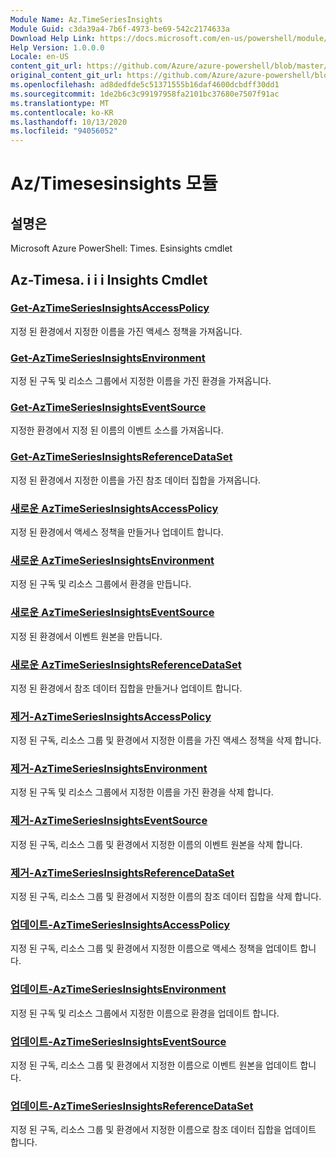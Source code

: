 ```yaml
---
Module Name: Az.TimeSeriesInsights
Module Guid: c3da39a4-7b6f-4973-be69-542c2174633a
Download Help Link: https://docs.microsoft.com/en-us/powershell/module/az.timeseriesinsights
Help Version: 1.0.0.0
Locale: en-US
content_git_url: https://github.com/Azure/azure-powershell/blob/master/src/TimeSeriesInsights/help/Az.TimeSeriesInsights.md
original_content_git_url: https://github.com/Azure/azure-powershell/blob/master/src/TimeSeriesInsights/help/Az.TimeSeriesInsights.md
ms.openlocfilehash: ad8dedfde5c51371555b16daf4600dcbdff30dd1
ms.sourcegitcommit: 1de2b6c3c99197958fa2101bc37680e7507f91ac
ms.translationtype: MT
ms.contentlocale: ko-KR
ms.lasthandoff: 10/13/2020
ms.locfileid: "94056052"
---
```

# Az/Timesesinsights 모듈
## 설명은
Microsoft Azure PowerShell: Times. Esinsights cmdlet

## Az-Timesa. i i i Insights Cmdlet
### [Get-AzTimeSeriesInsightsAccessPolicy](Get-AzTimeSeriesInsightsAccessPolicy.md)
지정 된 환경에서 지정한 이름을 가진 액세스 정책을 가져옵니다.

### [Get-AzTimeSeriesInsightsEnvironment](Get-AzTimeSeriesInsightsEnvironment.md)
지정 된 구독 및 리소스 그룹에서 지정한 이름을 가진 환경을 가져옵니다.

### [Get-AzTimeSeriesInsightsEventSource](Get-AzTimeSeriesInsightsEventSource.md)
지정한 환경에서 지정 된 이름의 이벤트 소스를 가져옵니다.

### [Get-AzTimeSeriesInsightsReferenceDataSet](Get-AzTimeSeriesInsightsReferenceDataSet.md)
지정 된 환경에서 지정한 이름을 가진 참조 데이터 집합을 가져옵니다.

### [새로운 AzTimeSeriesInsightsAccessPolicy](New-AzTimeSeriesInsightsAccessPolicy.md)
지정 된 환경에서 액세스 정책을 만들거나 업데이트 합니다.

### [새로운 AzTimeSeriesInsightsEnvironment](New-AzTimeSeriesInsightsEnvironment.md)
지정 된 구독 및 리소스 그룹에서 환경을 만듭니다.

### [새로운 AzTimeSeriesInsightsEventSource](New-AzTimeSeriesInsightsEventSource.md)
지정 된 환경에서 이벤트 원본을 만듭니다.

### [새로운 AzTimeSeriesInsightsReferenceDataSet](New-AzTimeSeriesInsightsReferenceDataSet.md)
지정 된 환경에서 참조 데이터 집합을 만들거나 업데이트 합니다.

### [제거-AzTimeSeriesInsightsAccessPolicy](Remove-AzTimeSeriesInsightsAccessPolicy.md)
지정 된 구독, 리소스 그룹 및 환경에서 지정한 이름을 가진 액세스 정책을 삭제 합니다.

### [제거-AzTimeSeriesInsightsEnvironment](Remove-AzTimeSeriesInsightsEnvironment.md)
지정 된 구독 및 리소스 그룹에서 지정한 이름을 가진 환경을 삭제 합니다.

### [제거-AzTimeSeriesInsightsEventSource](Remove-AzTimeSeriesInsightsEventSource.md)
지정 된 구독, 리소스 그룹 및 환경에서 지정한 이름의 이벤트 원본을 삭제 합니다.

### [제거-AzTimeSeriesInsightsReferenceDataSet](Remove-AzTimeSeriesInsightsReferenceDataSet.md)
지정 된 구독, 리소스 그룹 및 환경에서 지정한 이름의 참조 데이터 집합을 삭제 합니다.

### [업데이트-AzTimeSeriesInsightsAccessPolicy](Update-AzTimeSeriesInsightsAccessPolicy.md)
지정 된 구독, 리소스 그룹 및 환경에서 지정한 이름으로 액세스 정책을 업데이트 합니다.

### [업데이트-AzTimeSeriesInsightsEnvironment](Update-AzTimeSeriesInsightsEnvironment.md)
지정 된 구독 및 리소스 그룹에서 지정한 이름으로 환경을 업데이트 합니다.

### [업데이트-AzTimeSeriesInsightsEventSource](Update-AzTimeSeriesInsightsEventSource.md)
지정 된 구독, 리소스 그룹 및 환경에서 지정한 이름으로 이벤트 원본을 업데이트 합니다.

### [업데이트-AzTimeSeriesInsightsReferenceDataSet](Update-AzTimeSeriesInsightsReferenceDataSet.md)
지정 된 구독, 리소스 그룹 및 환경에서 지정한 이름으로 참조 데이터 집합을 업데이트 합니다.

